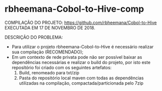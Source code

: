 # rbheemana-Cobol-to-Hive-comp

COMPILAÇÃO DO PROJETO: https://github.com/rbheemana/Cobol-to-Hive EXECUTADA EM 17 DE NOVEMBRO DE 2018.

DESCRIÇÃO DO PROBLEMA:
- Para utilizar o projeto rbheemana-Cobol-to-Hive é necessário realizar sua compilação (RECOMENDADO);
- Em um contexto de rede privata pode não ser possível baixar as dependências necessárias e realizar o build do projeto, por isto este reposítório foi criado com os seguintes artefatos:
  1) Build, renomeado para txt/zip
  2) Pasta do repositório local maven com todas as dependências utilizadas na compilação, compactada/particionada pelo 7zip
